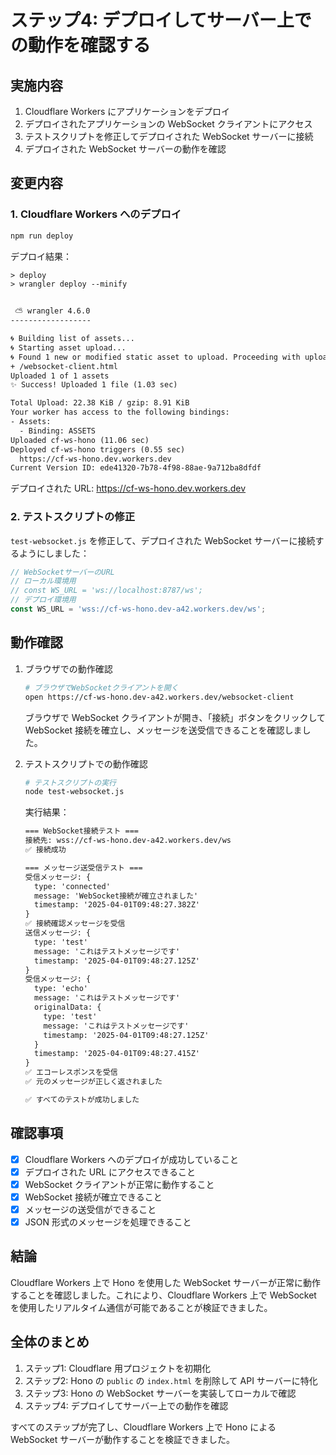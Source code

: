 # ステップ4: デプロイしてサーバー上での動作を確認する

## 実施内容

1. Cloudflare Workers にアプリケーションをデプロイ
2. デプロイされたアプリケーションの WebSocket クライアントにアクセス
3. テストスクリプトを修正してデプロイされた WebSocket サーバーに接続
4. デプロイされた WebSocket サーバーの動作を確認

## 変更内容

### 1. Cloudflare Workers へのデプロイ

```bash
npm run deploy
```

デプロイ結果：

```txt
> deploy
> wrangler deploy --minify


 ⛅️ wrangler 4.6.0
------------------

🌀 Building list of assets...
🌀 Starting asset upload...
🌀 Found 1 new or modified static asset to upload. Proceeding with upload...
+ /websocket-client.html
Uploaded 1 of 1 assets
✨ Success! Uploaded 1 file (1.03 sec)

Total Upload: 22.38 KiB / gzip: 8.91 KiB
Your worker has access to the following bindings:
- Assets:
  - Binding: ASSETS
Uploaded cf-ws-hono (11.06 sec)
Deployed cf-ws-hono triggers (0.55 sec)
  https://cf-ws-hono.dev.workers.dev
Current Version ID: ede41320-7b78-4f98-88ae-9a712ba8dfdf
```

デプロイされた URL: <https://cf-ws-hono.dev.workers.dev>

### 2. テストスクリプトの修正

`test-websocket.js` を修正して、デプロイされた WebSocket サーバーに接続するようにしました：

```javascript
// WebSocketサーバーのURL
// ローカル環境用
// const WS_URL = 'ws://localhost:8787/ws';
// デプロイ環境用
const WS_URL = 'wss://cf-ws-hono.dev-a42.workers.dev/ws';
```

## 動作確認

1. ブラウザでの動作確認

    ```bash
    # ブラウザでWebSocketクライアントを開く
    open https://cf-ws-hono.dev-a42.workers.dev/websocket-client
    ```

    ブラウザで WebSocket クライアントが開き、「接続」ボタンをクリックして WebSocket 接続を確立し、メッセージを送受信できることを確認しました。

2. テストスクリプトでの動作確認

    ```bash
    # テストスクリプトの実行
    node test-websocket.js
    ```

    実行結果：

    ```txt
    === WebSocket接続テスト ===
    接続先: wss://cf-ws-hono.dev-a42.workers.dev/ws
    ✅ 接続成功
    
    === メッセージ送受信テスト ===
    受信メッセージ: {
      type: 'connected'
      message: 'WebSocket接続が確立されました'
      timestamp: '2025-04-01T09:48:27.382Z'
    }
    ✅ 接続確認メッセージを受信
    送信メッセージ: {
      type: 'test'
      message: 'これはテストメッセージです'
      timestamp: '2025-04-01T09:48:27.125Z'
    }
    受信メッセージ: {
      type: 'echo'
      message: 'これはテストメッセージです'
      originalData: {
        type: 'test'
        message: 'これはテストメッセージです'
        timestamp: '2025-04-01T09:48:27.125Z'
      }
      timestamp: '2025-04-01T09:48:27.415Z'
    }
    ✅ エコーレスポンスを受信
    ✅ 元のメッセージが正しく返されました
    
    ✅ すべてのテストが成功しました
    ```

## 確認事項

- [x] Cloudflare Workers へのデプロイが成功していること
- [x] デプロイされた URL にアクセスできること
- [x] WebSocket クライアントが正常に動作すること
- [x] WebSocket 接続が確立できること
- [x] メッセージの送受信ができること
- [x] JSON 形式のメッセージを処理できること

## 結論

Cloudflare Workers 上で Hono を使用した WebSocket サーバーが正常に動作することを確認しました。これにより、Cloudflare Workers 上で WebSocket を使用したリアルタイム通信が可能であることが検証できました。

## 全体のまとめ

1. ステップ1: Cloudflare 用プロジェクトを初期化
2. ステップ2: Hono の `public` の `index.html` を削除して API サーバーに特化
3. ステップ3: Hono の WebSocket サーバーを実装してローカルで確認
4. ステップ4: デプロイしてサーバー上での動作を確認

すべてのステップが完了し、Cloudflare Workers 上で Hono による WebSocket サーバーが動作することを検証できました。
